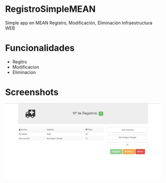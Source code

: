 # RegistroSimpleMEAN
Simple app en MEAN Registro, Modificación, Eliminación Infraestructura WEB

# Funcionalidades

* Regitro
* Modificacion
* Eliminacion


# Screenshots
![Alt text](/capturas/cap1.png)
